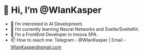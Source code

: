 # 👋 Hi, I’m @WlanKasper
- 👀 I’m interested in AI Development.
- 🌱 I’m currently learning Neural Networks and Svelte/SvelteKit.
- 💞️ I’m a FrontEnd Developer in Innova SPA.
- 📫 How to reach me: Telegram - @WlanKasper | Email - WlanKasper@gmail.com

